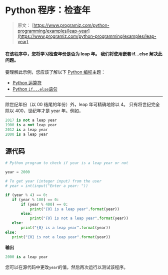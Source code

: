# Python 程序：检查年

> 原文： [https://www.programiz.com/python-programming/examples/leap-year](https://www.programiz.com/python-programming/examples/leap-year)

#### 在该程序中，您将学习检查年份是否为 leap 年。 我们将使用嵌套 if...else 解决此问题。

要理解此示例，您应该了解以下 [Python 编程](/python-programming "Python tutorial")主题：

*   [Python 运算符](/python-programming/operators)
*   [Python `if...else`语句](/python-programming/if-elif-else)

* * *

除世纪年份（以 00 结尾的年份）外，leap 年可精确地除以 4。 只有将世纪完全除以 400，世纪年才是 year 年。例如，

```py
2017 is not a leap year
1900 is a not leap year
2012 is a leap year
2000 is a leap year

```

## 源代码

```py
# Python program to check if year is a leap year or not

year = 2000

# To get year (integer input) from the user
# year = int(input("Enter a year: "))

if (year % 4) == 0:
   if (year % 100) == 0:
       if (year % 400) == 0:
           print("{0} is a leap year".format(year))
       else:
           print("{0} is not a leap year".format(year))
   else:
       print("{0} is a leap year".format(year))
else:
   print("{0} is not a leap year".format(year)) 
```

**输出**

```py
2000 is a leap year

```

您可以在源代码中更改`year`的值，然后再次运行以测试该程序。